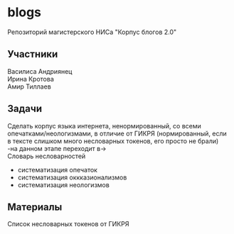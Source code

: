 # blogs
Репозиторий магистерского НИСа "Корпус блогов 2.0"

## Участники
Василиса Андриянец <br/>
Ирина Кротова<br/>
Амир Тиллаев<br/>



## Задачи
Сделать корпус языка интернета, ненормированный, со всеми опечатками/неологизмами, в отличие от ГИКРЯ (нормированный, если в тексте слишком много несловарных токенов, его просто не брали)
<br/>
-на данном этапе переходит в->
<br/>
Словарь несловарностей

- систематизация опечаток
- систематизация оккказионализмов
- систематизация неологизмов


## Материалы
Список несловарных токенов от ГИКРЯ
